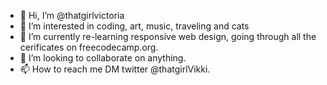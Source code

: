 - 👋 Hi, I’m @thatgirlvictoria
- 👀 I’m interested in coding, art, music, traveling and cats
- 🌱 I’m currently re-learning responsive web design, going through all the cerificates on freecodecamp.org.
- 💞️ I’m looking to collaborate on anything.
- 📫 How to reach me DM twitter @thatgirlVikki.

<!---
thatgirlvictoria/thatgirlvictoria is a ✨ special ✨ repository because its `README.md` (this file) appears on your GitHub profile.
You can click the Preview link to take a look at your changes.
--->
